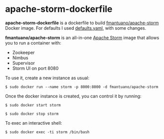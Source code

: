 # apache-storm-dockerfile

**apache-storm-dockerfile** is a dockerfile to build [fmantuano/apache-storm](https://hub.docker.com/r/fmantuano/apache-storm/) Docker image.
For defaults I used [defaults.yaml](https://github.com/apache/storm/blob/v1.0.2/conf/defaults.yaml), with some changes.

**fmantuano/apache-storm** is an all-in-one [Apache Storm](http://storm.apache.org/) image that allows you to run a container with:
  - Zookeeper
  - Nimbus
  - Supervisor
  - Storm UI on port 8080


To use it, create a new instance as usual:

```
$ sudo docker run --name storm -p 8000:8000 -d fmantuano/apache-storm
```

Once the docker instance is created, you can control it by running:

```
$ sudo docker start storm

$ sudo docker stop storm
```

To exec an interactive shell:

```
$ sudo docker exec -ti storm /bin/bash
```
